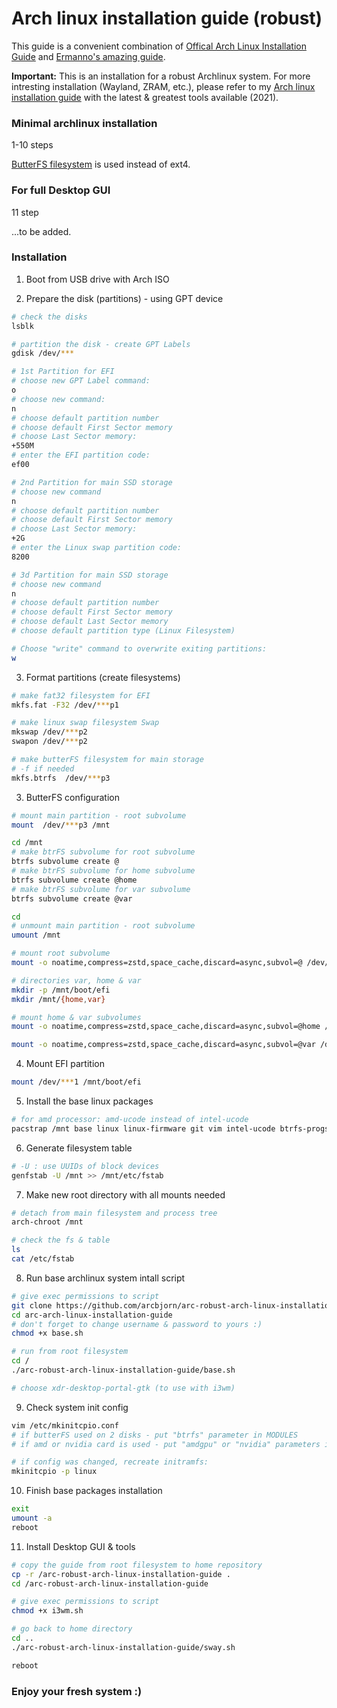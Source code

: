 # Arch linux installation guide (robust)

This guide is a convenient combination of [Offical Arch Linux Installation Guide](https://wiki.archlinux.org/title/Installation_guide) and [Ermanno's amazing guide](https://gitlab.com/eflinux/arch-basic).

**Important:** This is an installation for a robust Archlinux system. For more intresting installation (Wayland, ZRAM, etc.), please refer to my [Arch linux installation guide](https://github.com/arcbjorn/arc-arch-linux-installation-guide) with the latest & greatest tools available (2021).

### Minimal archlinux installation

1-10 steps

[ButterFS filesystem](https://btrfs.wiki.kernel.org/index.php/Main_Page) is used instead of ext4.

### For full Desktop GUI

11 step

...to be added.

### Installation

1. Boot from USB drive with Arch ISO

2. Prepare the disk (partitions) - using GPT device

```bash
# check the disks
lsblk

# partition the disk - create GPT Labels
gdisk /dev/***

# 1st Partition for EFI
# choose new GPT Label command:
o
# choose new command:
n
# choose default partition number
# choose default First Sector memory
# choose Last Sector memory:
+550M
# enter the EFI partition code:
ef00

# 2nd Partition for main SSD storage
# choose new command
n
# choose default partition number
# choose default First Sector memory
# choose Last Sector memory:
+2G
# enter the Linux swap partition code:
8200

# 3d Partition for main SSD storage
# choose new command
n
# choose default partition number
# choose default First Sector memory
# choose default Last Sector memory
# choose default partition type (Linux Filesystem)

# Choose "write" command to overwrite exiting partitions:
w
```

3. Format partitions (create filesystems)

```bash
# make fat32 filesystem for EFI
mkfs.fat -F32 /dev/***p1

# make linux swap filesystem Swap
mkswap /dev/***p2
swapon /dev/***p2

# make butterFS filesystem for main storage
# -f if needed
mkfs.btrfs  /dev/***p3
```

3. ButterFS configuration

```bash
# mount main partition - root subvolume
mount  /dev/***p3 /mnt

cd /mnt
# make btrFS subvolume for root subvolume
btrfs subvolume create @
# make btrFS subvolume for home subvolume
btrfs subvolume create @home
# make btrFS subvolume for var subvolume
btrfs subvolume create @var

cd
# unmount main partition - root subvolume
umount /mnt

# mount root subvolume
mount -o noatime,compress=zstd,space_cache,discard=async,subvol=@ /dev/***p3 /mnt

# directories var, home & var
mkdir -p /mnt/boot/efi
mkdir /mnt/{home,var}

# mount home & var subvolumes
mount -o noatime,compress=zstd,space_cache,discard=async,subvol=@home /dev/***p3 /mnt/home

mount -o noatime,compress=zstd,space_cache,discard=async,subvol=@var /dev/***p3 /mnt/var
```

4. Mount EFI partition

```bash
mount /dev/***1 /mnt/boot/efi
```

5. Install the base linux packages

```bash
# for amd processor: amd-ucode instead of intel-ucode
pacstrap /mnt base linux linux-firmware git vim intel-ucode btrfs-progs
```

6. Generate filesystem table

```bash
# -U : use UUIDs of block devices
genfstab -U /mnt >> /mnt/etc/fstab
```

7. Make new root directory with all mounts needed

```bash
# detach from main filesystem and process tree
arch-chroot /mnt

# check the fs & table
ls
cat /etc/fstab
```

8. Run base archlinux system intall script

```bash
# give exec permissions to script
git clone https://github.com/arcbjorn/arc-robust-arch-linux-installation-guide
cd arc-arch-linux-installation-guide
# don't forget to change username & password to yours :)
chmod +x base.sh

# run from root filesystem
cd /
./arc-robust-arch-linux-installation-guide/base.sh

# choose xdr-desktop-portal-gtk (to use with i3wm)
```

9. Check system init config

```bash
vim /etc/mkinitcpio.conf
# if butterFS used on 2 disks - put "btrfs" parameter in MODULES
# if amd or nvidia card is used - put "amdgpu" or "nvidia" parameters in MODULES accordingly

# if config was changed, recreate initramfs:
mkinitcpio -p linux
```

10. Finish base packages installation

```bash
exit
umount -a
reboot
```

11. Install Desktop GUI & tools

```bash
# copy the guide from root filesystem to home repository
cp -r /arc-robust-arch-linux-installation-guide .
cd /arc-robust-arch-linux-installation-guide

# give exec permissions to script
chmod +x i3wm.sh

# go back to home directory
cd ..
./arc-robust-arch-linux-installation-guide/sway.sh

reboot
```

### Enjoy your fresh system :)
